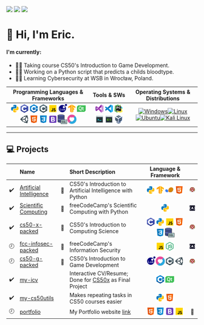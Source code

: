 [![][portfolio_shield]][portfolio_web_link]
[![][status_shield]][status_link]
[![][cert_shield]][cert_link]

# 👋 Hi, I'm Eric.

#### I'm currently:
  - 👨‍💻 Taking course CS50's Introduction to Game Development.
  - 👨‍🔬 Working on a Python script that predicts a childs bloodtype.
  - 👨‍🎓 Learning Cybersecurity at WSB in Wrocław, Poland.

Programming Languages & Frameworks |  Tools & SWs | Operating Systems & Distributions
:---: | :---: | :---:
[![Python][py_img]![C][c_img]![C++][cpp_img]![C#][csharp_img]![JavaScript][js_img]![Lua][lua_img]![TensorFlow][tf_img]![Qt][qt_img]![Unity][unity_img]![HTML5][html_img]![CSS3][css_img]![Bootstrap][bs_img]![SQL][sql_img]![Love][love_img]](#) | [![Visual Studio][vs_img]![VSCode][vsc_img]![PyCharm][pyc_img]![Console][cons_img]![CMD][cmd_img]![VirtualBox][virbox_img]](#) | [![Windows][win_img]![Linux][lin_img]![Ubuntu][ubuntu_img]![Kali Linux][kali_img]](#)

---

## 💻 Projects
|  | Name |  | Short Description | Language & Framework |  |
| :---: | :--- | :---: | :--- | :---: | :---: |
:heavy_check_mark: | [Artificial Intelligence][cs50-ai-packed_link] | :file_folder: | CS50's Introduction to Artificial Intelligence with Python | [![Python][py_img]![Tensorflow][tf_img]![Scikit][scikit_img]![HTML][html_img]](#) | [![CS50][harvard_25_img]](#)
:heavy_check_mark: | [Scientific Computing][fcc-scicomp-packed_link] | :file_folder: | freeCodeCamp's Scientific Computing with Python | [![Python][py_img]](#) | [![fCC][fcc_25_img]](#)
:heavy_check_mark: | [cs50-x-packed][cs50-x-packed_link] | :file_folder: | CS50's Introduction to Computing Science | [![C][c_img]![Python][py_img]![JavaScript][js_img]![HTML][html_img]![CSS][css_img]![SQL][sql_img]](#) | [![CS50][harvard_25_img]](#)
:clock8: | [fcc-infosec-packed][fcc-infosec-packed_link] | :file_folder: | freeCodeCamp's Information Security | [![JavaScript][js_img]![Node.js][nodejs_img]](#) | [![fCC][fcc_25_img]](#)
:clock8: | [cs50-g-packed][cs50-g-packed_link] | :file_folder: | CS50’s Introduction to Game Development | [![Lua][lua_img]![LOVE][love_img]![C#][csharp_img]![Unity][unity_img]](#) | [![CS50][harvard_25_img]](#)
:heavy_check_mark: | [my-icv][my-icv_link] |  | Interactive CV/Resume; Done for [CS50x][cs50-x-packed_link] as Final Project | [![C++][cpp_img]![Qt][qt_img]](#)
:heavy_check_mark: | [my-cs50utils][my-cs50utils_link] |  | Makes repeating tasks in CS50 courses easier | [![Python][py_img]![HTML][html_img]](#)
:clock8: | [portfolio][portfolio_link] |  | My Portfolio website [link][portfolio_web_link] | [![HTML][html_img]![CSS][css_img]![BootStrap][bs_img]![JavaScript][js_img]](#) | :bust_in_silhouette:

<!-- CS50 links -->
[cs50-ai-packed_link]:        https://github.com/GrandEchoWhiskey/course-dictionary/blob/main/CS50-HarvardX/CS50AI/README.md
[cs50-x-packed_link]:         https://github.com/GrandEchoWhiskey/cs50-x-packed
[cs50-g-packed_link]:         https://github.com/GrandEchoWhiskey/cs50-g-packed

<!-- freeCodeCamp links -->
[fcc-scicomp-packed_link]:    https://github.com/GrandEchoWhiskey/course-dictionary/blob/main/freeCodeCamp/Scientific_Computing/README.md
[fcc-infosec-packed_link]:    https://github.com/GrandEchoWhiskey/fcc-infosec-packed

<!-- my links -->
[my-icv_link]:                https://github.com/GrandEchoWhiskey/my-icv
[my-cs50utils_link]:          https://github.com/GrandEchoWhiskey/my-cs50utils
[portfolio_link]:             https://github.com/GrandEchoWhiskey/grandechowhiskey.github.io
[portfolio_web_link]:         https://grandechowhiskey.github.io

<!-- shields -->
[portfolio_shield]:           https://img.shields.io/website?style=flat-square&down_color=red&down_message=Offline&label=Portfolio&up_color=green&up_message=Online&url=https%3A%2F%2Fgrandechowhiskey.github.io
[cert_shield]:                https://img.shields.io/badge/Certificates-%203%20-darkgreen?style=flat-square
[cert_link]:                  #
[status_shield]:              https://img.shields.io/badge/Position-Junior_Developer-blue?style=flat-square
[status_link]:                #

<!-- Programming Languages & Frameworks -->
[py_img]:                     https://github.com/GrandEchoWhiskey/.github/blob/main/images/programming/python.png
[tf_img]:                     https://github.com/GrandEchoWhiskey/.github/blob/main/images/programming/tensorflow.png
[cpp_img]:                    https://github.com/GrandEchoWhiskey/.github/blob/main/images/programming/cpp.png
[qt_img]:                     https://github.com/GrandEchoWhiskey/.github/blob/main/images/programming/qt.png
[c_img]:                      https://github.com/GrandEchoWhiskey/.github/blob/main/images/programming/c.png
[html_img]:                   https://github.com/GrandEchoWhiskey/.github/blob/main/images/programming/html.png
[css_img]:                    https://github.com/GrandEchoWhiskey/.github/blob/main/images/programming/css.png
[js_img]:                     https://github.com/GrandEchoWhiskey/.github/blob/main/images/programming/js.png
[bs_img]:                     https://github.com/GrandEchoWhiskey/.github/blob/main/images/programming/bs.png
[sql_img]:                    https://github.com/GrandEchoWhiskey/.github/blob/main/images/programming/sql.png
[nodejs_img]:                 https://github.com/GrandEchoWhiskey/.github/blob/main/images/programming/nodejs.png
[csharp_img]:                 https://github.com/GrandEchoWhiskey/.github/blob/main/images/programming/csharp.png
[lua_img]:                    https://github.com/GrandEchoWhiskey/.github/blob/main/images/programming/lua.png
[unity_img]:                  https://github.com/GrandEchoWhiskey/.github/blob/main/images/programming/unity.png
[love_img]:                   https://github.com/GrandEchoWhiskey/.github/blob/main/images/programming/love.png
[dotnet_img]:                 https://github.com/GrandEchoWhiskey/.github/blob/main/images/programming/dotnet.png
[scikit_img]:                 https://github.com/GrandEchoWhiskey/.github/blob/main/images/programming/scikit.png

<!-- Tools & SWs -->
[vs_img]:                     https://github.com/GrandEchoWhiskey/.github/blob/main/images/tools/vsstudio.png
[vsc_img]:                    https://github.com/GrandEchoWhiskey/.github/blob/main/images/tools/vscode.png
[pyc_img]:                    https://github.com/GrandEchoWhiskey/.github/blob/main/images/tools/pycharm.png
[cons_img]:                   https://github.com/GrandEchoWhiskey/.github/blob/main/images/tools/bash.png
[cmd_img]:                    https://github.com/GrandEchoWhiskey/.github/blob/main/images/tools/cmd.png
[virbox_img]:                 https://github.com/GrandEchoWhiskey/.github/blob/main/images/tools/vbox.png

<!-- Operating Systems & Distributions -->
[win_img]:                    https://img.icons8.com/color/25/windows-10.png
[lin_img]:                    https://img.icons8.com/color/25/linux.png
[ubuntu_img]:                 https://img.icons8.com/color/25/ubuntu--v1.png
[kali_img]:                   https://img.icons8.com/color/25/kali-linux.png

<!-- Courses -->
[harvard_25_img]:             https://github.com/GrandEchoWhiskey/.github/blob/main/images/course/harvard25.png
[fcc_25_img]:                 https://github.com/GrandEchoWhiskey/.github/blob/main/images/course/fcc25.png
